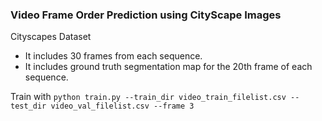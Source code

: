 ### Video Frame Order Prediction using CityScape Images

Cityscapes Dataset
- It includes 30 frames from each sequence.
- It includes ground truth segmentation map for the 20th frame of each sequence.

Train with ```python train.py --train_dir video_train_filelist.csv --test_dir video_val_filelist.csv --frame 3```

